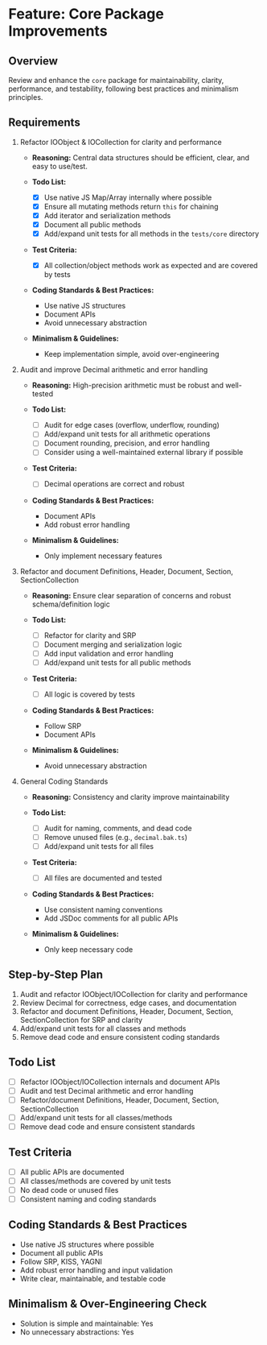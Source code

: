 # Feature: Core Package Improvements

## Overview

Review and enhance the `core` package for maintainability, clarity, performance, and testability, following best practices and minimalism principles.

## Requirements

1. Refactor IOObject & IOCollection for clarity and performance
   - **Reasoning:** Central data structures should be efficient, clear, and easy to use/test.

   - **Todo List:**

     - [x] Use native JS Map/Array internally where possible
     - [x] Ensure all mutating methods return `this` for chaining
     - [x] Add iterator and serialization methods
     - [x] Document all public methods
     - [x] Add/expand unit tests for all methods in the `tests/core` directory

   - **Test Criteria:**

     - [x] All collection/object methods work as expected and are covered by tests

   - **Coding Standards & Best Practices:**

     - Use native JS structures
     - Document APIs
     - Avoid unnecessary abstraction

   - **Minimalism & Guidelines:**

     - Keep implementation simple, avoid over-engineering

2. Audit and improve Decimal arithmetic and error handling

   - **Reasoning:** High-precision arithmetic must be robust and well-tested

   - **Todo List:**

     - [ ] Audit for edge cases (overflow, underflow, rounding)
     - [ ] Add/expand unit tests for all arithmetic operations
     - [ ] Document rounding, precision, and error handling
     - [ ] Consider using a well-maintained external library if possible

   - **Test Criteria:**

     - [ ] Decimal operations are correct and robust

   - **Coding Standards & Best Practices:**

     - Document APIs
     - Add robust error handling

   - **Minimalism & Guidelines:**

     - Only implement necessary features

3. Refactor and document Definitions, Header, Document, Section, SectionCollection

   - **Reasoning:** Ensure clear separation of concerns and robust schema/definition logic

   - **Todo List:**

     - [ ] Refactor for clarity and SRP
     - [ ] Document merging and serialization logic
     - [ ] Add input validation and error handling
     - [ ] Add/expand unit tests for all public methods

   - **Test Criteria:**

     - [ ] All logic is covered by tests

   - **Coding Standards & Best Practices:**

     - Follow SRP
     - Document APIs

   - **Minimalism & Guidelines:**

     - Avoid unnecessary abstraction

4. General Coding Standards

   - **Reasoning:** Consistency and clarity improve maintainability

   - **Todo List:**

     - [ ] Audit for naming, comments, and dead code
     - [ ] Remove unused files (e.g., `decimal.bak.ts`)
     - [ ] Add/expand unit tests for all files

   - **Test Criteria:**

     - [ ] All files are documented and tested

   - **Coding Standards & Best Practices:**

     - Use consistent naming conventions
     - Add JSDoc comments for all public APIs

   - **Minimalism & Guidelines:**

     - Only keep necessary code

## Step-by-Step Plan

1. Audit and refactor IOObject/IOCollection for clarity and performance
2. Review Decimal for correctness, edge cases, and documentation
3. Refactor and document Definitions, Header, Document, Section, SectionCollection for SRP and clarity
4. Add/expand unit tests for all classes and methods
5. Remove dead code and ensure consistent coding standards

## Todo List

- [ ] Refactor IOObject/IOCollection internals and document APIs
- [ ] Audit and test Decimal arithmetic and error handling
- [ ] Refactor/document Definitions, Header, Document, Section, SectionCollection
- [ ] Add/expand unit tests for all classes/methods
- [ ] Remove dead code and ensure consistent standards

## Test Criteria

- [ ] All public APIs are documented
- [ ] All classes/methods are covered by unit tests
- [ ] No dead code or unused files
- [ ] Consistent naming and coding standards

## Coding Standards & Best Practices

- Use native JS structures where possible
- Document all public APIs
- Follow SRP, KISS, YAGNI
- Add robust error handling and input validation
- Write clear, maintainable, and testable code

## Minimalism & Over-Engineering Check

- Solution is simple and maintainable: Yes
- No unnecessary abstractions: Yes
